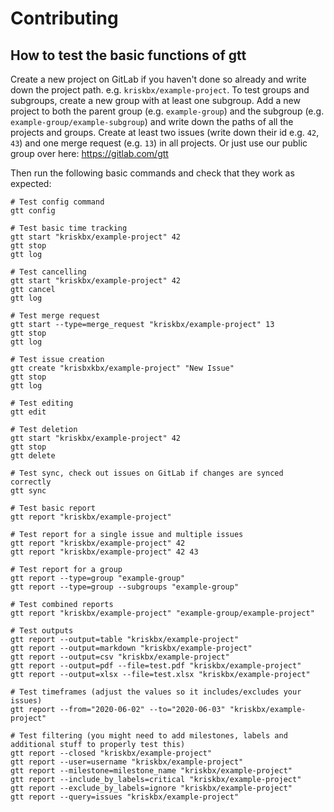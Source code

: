 # Contributing

## How to test the basic functions of gtt

Create a new project on GitLab if you haven't done so already and write down the project path. e.g. `kriskbx/example-project`. To test groups and subgroups, create a new group with at least one subgroup. Add a new project to both the parent group (e.g. `example-group`) and the subgroup (e.g. `example-group/example-subgroup`) and write down the paths of all the projects and groups. Create at least two issues (write down their id e.g. `42`, `43`) and one merge request (e.g. `13`) in all projects. Or just use our public group over here: https://gitlab.com/gtt

Then run the following basic commands and check that they work as expected:

```
# Test config command
gtt config

# Test basic time tracking
gtt start "kriskbx/example-project" 42
gtt stop
gtt log

# Test cancelling
gtt start "kriskbx/example-project" 42
gtt cancel
gtt log

# Test merge request
gtt start --type=merge_request "kriskbx/example-project" 13
gtt stop
gtt log

# Test issue creation
gtt create "krisbxkbx/example-project" "New Issue"
gtt stop
gtt log

# Test editing
gtt edit

# Test deletion
gtt start "kriskbx/example-project" 42
gtt stop
gtt delete

# Test sync, check out issues on GitLab if changes are synced correctly
gtt sync

# Test basic report
gtt report "kriskbx/example-project"

# Test report for a single issue and multiple issues
gtt report "kriskbx/example-project" 42
gtt report "kriskbx/example-project" 42 43

# Test report for a group
gtt report --type=group "example-group"
gtt report --type=group --subgroups "example-group"

# Test combined reports
gtt report "kriskbx/example-project" "example-group/example-project"

# Test outputs
gtt report --output=table "kriskbx/example-project"
gtt report --output=markdown "kriskbx/example-project"
gtt report --output=csv "kriskbx/example-project"
gtt report --output=pdf --file=test.pdf "kriskbx/example-project"
gtt report --output=xlsx --file=test.xlsx "kriskbx/example-project"

# Test timeframes (adjust the values so it includes/excludes your issues)
gtt report --from="2020-06-02" --to="2020-06-03" "kriskbx/example-project"

# Test filtering (you might need to add milestones, labels and additional stuff to properly test this)
gtt report --closed "kriskbx/example-project"
gtt report --user=username "kriskbx/example-project"
gtt report --milestone=milestone_name "kriskbx/example-project"
gtt report --include_by_labels=critical "kriskbx/example-project"
gtt report --exclude_by_labels=ignore "kriskbx/example-project"
gtt report --query=issues "kriskbx/example-project"
```
